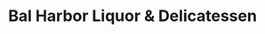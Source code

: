 ---
title: "Bal Harbor Liquor & Delicatessen"
url: /newport-beach/bal-harbor-liquor-and-delicatessen/
shop: alcohol
---